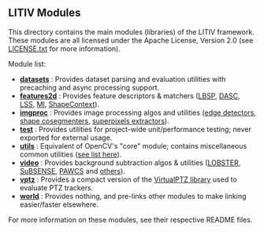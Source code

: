 LITIV Modules
-------------
This directory contains the main modules (libraries) of the LITIV framework. These modules are all licensed under the Apache License, Version 2.0 (see [LICENSE.txt](../LICENSE.txt) for more information).

Module list:
* [**datasets**](./datasets/) : Provides dataset parsing and evaluation utilities with precaching and async processing support.
* [**features2d**](./features2d/) : Provides feature descriptors & matchers ([LBSP](./features2d/include/litiv/features2d/LBSP.hpp), [DASC](./features2d/include/litiv/features2d/DASC.hpp), [LSS](./features2d/include/litiv/features2d/LSS.hpp), [MI](./features2d/include/litiv/features2d/MI.hpp), [ShapeContext](./features2d/include/litiv/features2d/SC.hpp)).
* [**imgproc**](./imgproc/) : Provides image processing algos and utilities ([edge detectors](./imgproc/include/litiv/imgproc/EdgeDetectorLBSP.hpp), [shape cosegmenters](./imgproc/include/litiv/imgproc/ForegroundStereoMatcher.hpp), [superpixels extractors](./imgproc/include/litiv/imgproc/SLIC.hpp)).
* [**test**](./test/) : Provides utilities for project-wide unit/performance testing; never exported for external usage.
* [**utils**](./utils/) : Equivalent of OpenCV's "core" module; contains miscellaneous common utilities ([see list here](./utils/README.md)).
* [**video**](./video/) : Provides background subtraction algos & utilities ([LOBSTER](./video/include/litiv/video/BackgroundSubtractorLOBSTER.hpp), [SuBSENSE](./video/include/litiv/video/BackgroundSubtractorSuBSENSE.hpp), [PAWCS](./video/include/litiv/video/BackgroundSubtractorPAWCS.hpp) and [others](./video/include/litiv/video/)).
* [**vptz**](./vptz/) : Provides a compact version of the [VirtualPTZ library](https://bitbucket.org/pierre_luc_st_charles/virtualptz_standalone) used to evaluate PTZ trackers.
* [**world**](./world/) : Provides nothing, and pre-links other modules to make linking easier/faster elsewhere.

For more information on these modules, see their respective README files.
